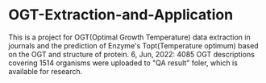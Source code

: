# OGT-Extraction-and-Application
This is a project for OGT(Optimal Growth Temperature) data extraction in journals and the prediction of Enzyme's Topt(Temperature optimum) based on the OGT and structure of protein.
6, Jun, 2022:
  4085 OGT descriptions covering 1514 organisms were uploaded to "QA result" foler, which is available for research.
